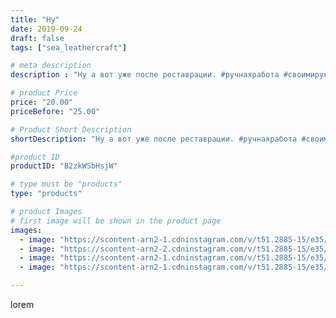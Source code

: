 ```yaml
---
title: "Ну"
date: 2019-09-24
draft: false
tags: ["sea_leathercraft"]

# meta description
description : "Ну а вот уже после реставрации. #ручнаяработа #своимируками #handmade  #тиснение #растительноедубление #подарок #продается #essentuki #кмв #кмв_26 #кавказ #kmv_"

# product Price
price: "20.00"
priceBefore: "25.00"

# Product Short Description
shortDescription: "Ну а вот уже после реставрации. #ручнаяработа #своимируками #handmade  #тиснение #растительноедубление #подарок #продается #essentuki #кмв #кмв_26 #кавказ #kmv_26 #pyatigorsk #belts #ессентуки #цех #leathercraft #кожа #handmade #leather #cuero #belt #ручнаяработа #карвинг #тиснение #подарокручнойработы  #растительноедубление #кожарастительногодубления #ручнаяработа #тиснение з#кошелек #карвинг #хендмейд #handmade #hm #своимируками #кожаныйкошелек #ручнаяработа #своимируками #handmade  #тиснение #растительноедубление #подарок #продается #essentuki #кмв #кмв_26 #кавказ #kmv_26 #pyatigorsk #belts #ессентуки #цех #leathercraft #кожа #сундуквцех #leather #кисет"

#product ID
productID: "B2zkWSbHsjW"

# type must be "products"
type: "products"

# product Images
# first image will be shown in the product page
images:
  - image: "https://scontent-arn2-1.cdninstagram.com/v/t51.2885-15/e35/s1080x1080/70833688_406204466746703_2706404731731279378_n.jpg?_nc_ht=scontent-arn2-1.cdninstagram.com&_nc_cat=111&_nc_ohc=ssg176bONncAX9gQ_MK&tp=1&oh=520b495ec8c7d6094c9e15dba07db638&oe=605B94AA&ig_cache_key=MjE0MDIxNDEwNjMzMDcxNDcxMQ%3D%3D.2"
  - image: "https://scontent-arn2-2.cdninstagram.com/v/t51.2885-15/e35/s1080x1080/69353594_517672265732057_5494101341638890540_n.jpg?_nc_ht=scontent-arn2-2.cdninstagram.com&_nc_cat=105&_nc_ohc=-k69YnibiNMAX8dsPUm&tp=1&oh=315b8bd328c49299b43e190f3c7aa778&oe=605A5D0B&ig_cache_key=MjE0MDIxNDEwNjM1NTc1MjI0OA%3D%3D.2"
  - image: "https://scontent-arn2-1.cdninstagram.com/v/t51.2885-15/e35/s1080x1080/69468376_2128590610776849_3802671077651755005_n.jpg?_nc_ht=scontent-arn2-1.cdninstagram.com&_nc_cat=109&_nc_ohc=y9Hv-68OsdIAX9jDR-2&tp=1&oh=3c58103cfd98f673f953dd262e20a199&oe=605A6487&ig_cache_key=MjE0MDIxNDEwNjM0NzQyMTI4NA%3D%3D.2"
  - image: "https://scontent-arn2-1.cdninstagram.com/v/t51.2885-15/e35/s1080x1080/69424897_1291030334401758_6540853078859385873_n.jpg?_nc_ht=scontent-arn2-1.cdninstagram.com&_nc_cat=106&_nc_ohc=4ersF6E_mR0AX_exsem&tp=1&oh=a7967c2105844d225074a99e93de5b96&oe=605C9851&ig_cache_key=MjE0MDIxNDEwNjMzOTA3ODQzOA%3D%3D.2"

---
```

lorem
